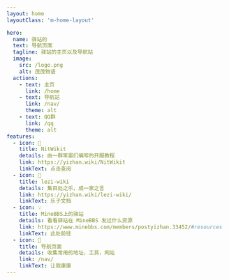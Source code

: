 ```yaml
---
layout: home
layoutClass: 'm-home-layout'

hero:
  name: 驿站的
  text: 导航页面
  tagline: 驿站的主页以及导航站
  image:
    src: /logo.png
    alt: 茂茂物语
  actions:
    - text: 主页
      link: /home
    - text: 导航站
      link: /nav/
      theme: alt
    - text: QQ群
      link: /qq
      theme: alt
features:
  - icon: 📖
    title: NitWikit
    details: 由一群笨蛋们编写的开服教程
    link: https://yizhan.wiki/NitWikit
    linkText: 点击查阅
  - icon: 📘
    title: lezi-wiki
    details: 集百处之乐，成一家之言
    link: https://yizhan.wiki/lezi-wiki/
    linkText: 乐子文档
  - icon: 💡
    title: MineBBS上的驿站
    details: 看看驿站在 MineBBS 发过什么资源
    link: https://www.minebbs.com/members/postyizhan.33452/#resources
    linkText: 此处前往
  - icon: 🧰
    title: 导航页面
    details: 收集常用的地址，工具，网站
    link: /nav/
    linkText: 让我康康
---
```


<style>
/*爱的魔力转圈圈*/
.m-home-layout .image-src:hover {
  transform: translate(-50%, -50%) rotate(666turn);
  transition: transform 59s 1s cubic-bezier(0.3, 0, 0.8, 1);
}

.m-home-layout .details small {
  opacity: 0.8;
}

.m-home-layout .bottom-small {
  display: block;
  margin-top: 2em;
  text-align: right;
}
</style>
